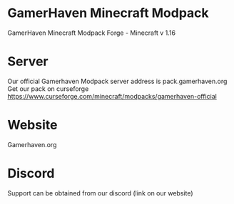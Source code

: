 # GamerHaven Minecraft Modpack
GamerHaven Minecraft Modpack
Forge - Minecraft v 1.16
# Server
Our official Gamerhaven Modpack server address is
pack.gamerhaven.org
Get our pack on curseforge
https://www.curseforge.com/minecraft/modpacks/gamerhaven-official

# Website
Gamerhaven.org
# Discord
Support can be obtained from our discord
(link on our website)

